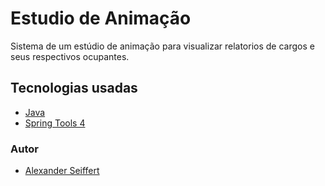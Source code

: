 # Estudio de Animação

Sistema de um estúdio de animação para visualizar relatorios de cargos e seus respectivos ocupantes.

## Tecnologias usadas

- [Java](https://www.java.com/pt-BR/)
- [Spring Tools 4](https://spring.io/tools)

### Autor

- [Alexander Seiffert](https://github.com/LexSeiffert)
